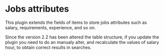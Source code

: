 Jobs attributes
===============

This plugin extends the fields of items to store jobs attributes such as salary, requirements, experience, and so on.

Since the version 2.2 has been altered the table structure, if you update the plugin you need to do an manualy alter,
and recalculate the values of salary hour, to obtain correct results in searches.